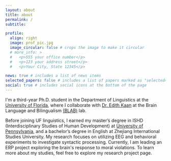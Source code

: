 ```yaml
---
layout: about
title: about
permalink: /
subtitle:

profile:
  align: right
  image: prof_pic.jpg
  image_circular: false # crops the image to make it circular
  # more_info: >
  #   <p>555 your office number</p>
  #   <p>123 your address street</p>
  #   <p>Your City, State 12345</p>

news: true # includes a list of news items
selected_papers: false # includes a list of papers marked as "selected={true}"
social: true # includes social icons at the bottom of the page
---
```


I'm a third-year Ph.D. student in the Department of Linguistics at the [University of Florida](https://www.ufl.edu/), where I collaborate with [Dr. Edith Kaan](https://people.clas.ufl.edu/kaan/) at the Brain Language and Bilingualism [(BLAB)](https://blab.lin.ufl.edu/) lab.

Before joining UF linguistics, I earned my master’s degree in ISHD (Interdisciplinary Studies of Human Development) at [University of Pennsylvania](https://www.upenn.edu/), and a bachelor’s degree in English at Zhejiang International Studies University. My research focuses on utilizing EEG and behavioral experiments to investigate syntactic processing. Currently, I am leading an ERP project exploring the brain's response to moral violations. To learn more about my studies, feel free to explore my research project page.
